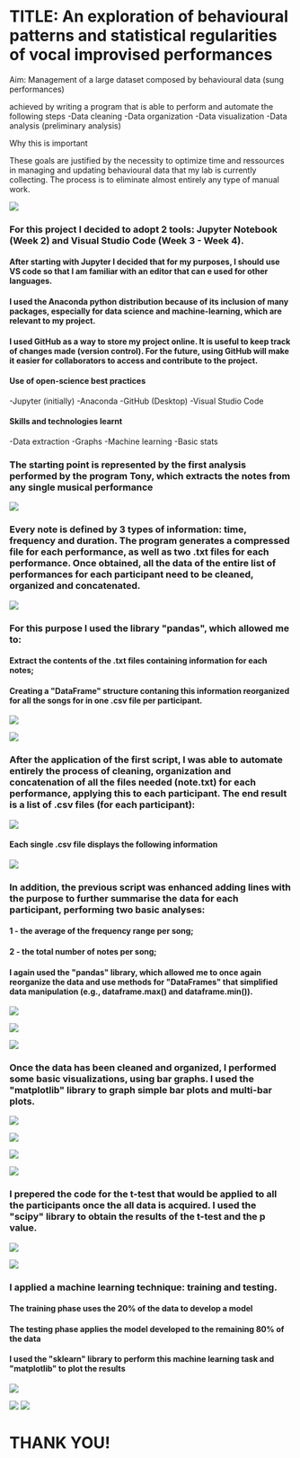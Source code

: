 # TITLE: An exploration of behavioural patterns and statistical regularities of vocal improvised performances
Aim: Management of a large dataset composed by behavioural data (sung performances) 

achieved by writing a program that is able to perform and automate the following steps
-Data cleaning
-Data organization
-Data visualization
-Data analysis (preliminary analysis)

Why this is important 

These goals are justified by the necessity to optimize time and ressources in managing and updating behavioural data that my lab is currently collecting.
The process is to eliminate almost entirely any type of manual work.

![](https://github.com/mtl-brainhack-school-2019/EmanueleB/blob/master/screenshots/flow%20chart.JPG)

### For this project I decided to adopt 2 tools: Jupyter Notebook (Week 2) and Visual Studio Code (Week 3 - Week 4). 
#### After starting with Jupyter I decided that for my purposes, I should use VS code so that I am familiar with an editor that can e used for other languages. 

#### I used the Anaconda python distribution because of its inclusion of many packages, especially for data science and machine-learning, which are relevant to my project.

#### I used GitHub as a way to store my project online. It is useful to keep track of changes made (version control). For the future, using GitHub will make it easier for collaborators to access and contribute to the project. 

#### Use of open-science best practices
-Jupyter (initially)
-Anaconda
-GitHub (Desktop)
-Visual Studio Code

#### Skills and technologies learnt
-Data extraction
-Graphs
-Machine learning 
-Basic stats

### The starting point is represented by the first analysis performed by the program Tony, which extracts the notes from any single musical performance 

![](https://github.com/mtl-brainhack-school-2019/EmanueleB/blob/master/screenshots/c3.JPG)

### Every note is defined by 3 types of information: time, frequency and duration. The program generates a compressed file for each performance, as well as two .txt files for each performance. Once obtained, all the data of the entire list of performances for each participant need to be cleaned, organized and concatenated. 

![](https://github.com/mtl-brainhack-school-2019/EmanueleB/blob/master/screenshots/Notes_details.JPG)

### For this purpose I used the library "pandas", which allowed me to:
#### Extract the contents of the .txt files containing information for each notes;
#### Creating a "DataFrame" structure contaning this information reorganized for all the songs for  in one .csv file per participant.

![](https://github.com/mtl-brainhack-school-2019/EmanueleB/blob/master/screenshots/pandas_script.JPG)


![](https://github.com/mtl-brainhack-school-2019/EmanueleB/blob/master/screenshots/Unorganized%20data.JPG)

### After the application of the first script, I was able to automate entirely the process of cleaning, organization and concatenation of all the files needed (note.txt) for each performance, applying this to each participant. The end result is a list of .csv files (for each participant):

![](https://github.com/mtl-brainhack-school-2019/EmanueleB/blob/master/screenshots/Notes_Frequency_Duration_Time_First%20Step.JPG)

#### Each single .csv file displays the following information

![](https://github.com/mtl-brainhack-school-2019/EmanueleB/blob/master/screenshots/P002_example.JPG)

### In addition, the previous script was enhanced adding lines with the purpose to further summarise the data for each participant, performing two basic analyses: 
#### 1 - the average of the frequency range per song;
#### 2 - the total number of notes per song;
#### I again used the "pandas" library, which allowed me to once again reorganize the data and use methods for "DataFrames" that simplified data manipulation (e.g., dataframe.max() and dataframe.min()).

![](https://github.com/mtl-brainhack-school-2019/EmanueleB/blob/master/screenshots/graphs_script1.JPG)

![](https://github.com/mtl-brainhack-school-2019/EmanueleB/blob/master/screenshots/graphs_script2.JPG)

![](https://github.com/mtl-brainhack-school-2019/EmanueleB/blob/master/screenshots/P002_second%20analysis.JPG)

### Once the data has been cleaned and organized, I performed some basic visualizations, using bar graphs. I used the "matplotlib" library to graph simple bar plots and multi-bar plots. 

![](https://github.com/mtl-brainhack-school-2019/EmanueleB/blob/master/graphs/graph1.png)

![](https://github.com/mtl-brainhack-school-2019/EmanueleB/blob/master/graphs/graph2.png)

![](https://github.com/mtl-brainhack-school-2019/EmanueleB/blob/master/graphs/graph3.png)

![](https://github.com/mtl-brainhack-school-2019/EmanueleB/blob/master/graphs/graph4.png)

### I prepered the code for the t-test that would be applied to all the participants once the all data is acquired. I used the "scipy" library to obtain the results of the t-test and the p value.

![](https://github.com/mtl-brainhack-school-2019/EmanueleB/blob/master/screenshots/ttest_result.JPG)

![](https://github.com/mtl-brainhack-school-2019/EmanueleB/blob/master/screenshots/ttest_result.JPG)

### I applied a machine learning technique: training and testing. 
#### The training phase uses the 20% of the data to develop a model
#### The testing phase applies the model developed to the remaining 80% of the data
#### I used the "sklearn" library to perform this machine learning task and "matplotlib" to plot the results

![](https://github.com/mtl-brainhack-school-2019/EmanueleB/blob/master/screenshots/scikittest_script.JPG)

![](https://github.com/mtl-brainhack-school-2019/EmanueleB/blob/master/screenshots/training_testing_results.JPG)
![](https://github.com/mtl-brainhack-school-2019/EmanueleB/blob/master/screenshots/training_testing_graph.png)


# THANK YOU!
